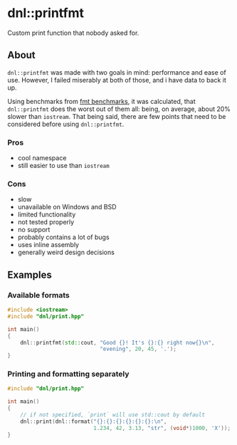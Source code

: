 # dnl::printfmt
Custom print function that nobody asked for.

## About
`dnl::printfmt` was made with two goals in mind: performance and ease of use. However, I failed miserably at both of those, and i have data to back it up.

Using benchmarks from [fmt benchmarks](https://github.com/fmtlib/format-benchmark), it was calculated, that `dnl::printfmt` does the worst out of them all: being, on average, about 20% slower than `iostream`. That being said, there are few points that need to be considered before using `dnl::printfmt`.

### Pros
- cool namespace
- still easier to use than `iostream`
### Cons
- slow
- unavailable on Windows and BSD
- limited functionality
- not tested properly
- no support
- probably contains a lot of bugs
- uses inline assembly
- generally weird design decisions

## Examples
### Available formats
```cpp
#include <iostream>
#include "dnl/print.hpp"

int main()
{
    dnl::printfmt(std::cout, "Good {}! It's {}:{} right now{}\n", 
                             "evening", 20, 45, '.');
}
```
### Printing and formatting separately
```cpp
#include "dnl/print.hpp"

int main()
{
	// if not specified, `print` will use std::cout by default
	dnl::print(dnl::format("{}:{}:{}:{}:{}:{}:\n",
                           1.234, 42, 3.13, "str", (void*)1000, 'X'));
}
```
